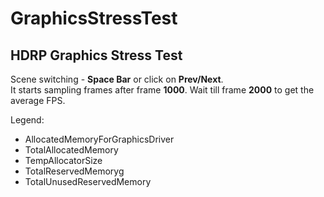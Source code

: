 # GraphicsStressTest
## HDRP Graphics Stress Test

Scene switching - **Space Bar** or click on **Prev/Next**.  
It starts sampling frames after frame **1000**. Wait till frame **2000** to get the average FPS.  

Legend:  
- AllocatedMemoryForGraphicsDriver
- TotalAllocatedMemory
- TempAllocatorSize
- TotalReservedMemoryg
- TotalUnusedReservedMemory


